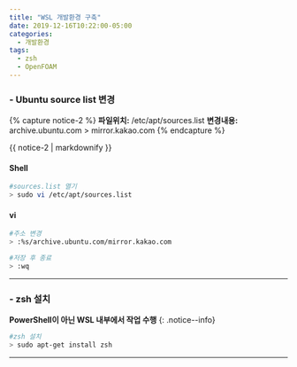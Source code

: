 ```yaml
---
title: "WSL 개발환경 구축"
date: 2019-12-16T10:22:00-05:00
categories:
  - 개발환경
tags:
  - zsh
  - OpenFOAM
---
```

### - Ubuntu source list 변경

  {% capture notice-2 %}
  **파일위치:** /etc/apt/sources.list
  **변경내용:** archive.ubuntu.com > mirror.kakao.com
  {% endcapture %}

  <div class="notice">
    {{ notice-2 | markdownify }}
  </div>

  #### Shell
  ```bash
  #sources.list 열기
  > sudo vi /etc/apt/sources.list
  ```

  #### vi
  ```bash
  #주소 변경
  > :%s/archive.ubuntu.com/mirror.kakao.com

  #저장 후 종료
  > :wq
  ```
***

### - zsh 설치
  **PowerShell이 아닌 WSL 내부에서 작업 수행**
  {: .notice--info}

  ```bash
  #zsh 설치
  > sudo apt-get install zsh
  ```
***